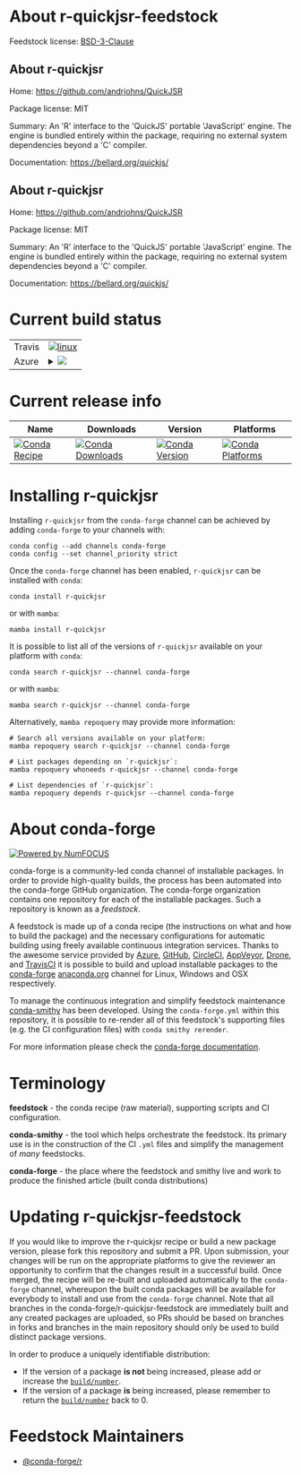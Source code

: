 About r-quickjsr-feedstock
==========================

Feedstock license: [BSD-3-Clause](https://github.com/conda-forge/r-quickjsr-feedstock/blob/main/LICENSE.txt)


About r-quickjsr
----------------

Home: https://github.com/andrjohns/QuickJSR

Package license: MIT

Summary: An 'R' interface to the 'QuickJS' portable 'JavaScript' engine. The engine is bundled entirely within the package, requiring no external system dependencies beyond a 'C' compiler.

Documentation: https://bellard.org/quickjs/

About r-quickjsr
----------------

Home: https://github.com/andrjohns/QuickJSR

Package license: MIT

Summary: An 'R' interface to the 'QuickJS' portable 'JavaScript' engine. The engine is bundled entirely within the package, requiring no external system dependencies beyond a 'C' compiler.

Documentation: https://bellard.org/quickjs/

Current build status
====================


<table><tr>
    <td>Travis</td>
    <td>
      <a href="https://app.travis-ci.com/conda-forge/r-quickjsr-feedstock">
        <img alt="linux" src="https://img.shields.io/travis/com/conda-forge/r-quickjsr-feedstock/main.svg?label=Linux">
      </a>
    </td>
  </tr>
    
  <tr>
    <td>Azure</td>
    <td>
      <details>
        <summary>
          <a href="https://dev.azure.com/conda-forge/feedstock-builds/_build/latest?definitionId=21312&branchName=main">
            <img src="https://dev.azure.com/conda-forge/feedstock-builds/_apis/build/status/r-quickjsr-feedstock?branchName=main">
          </a>
        </summary>
        <table>
          <thead><tr><th>Variant</th><th>Status</th></tr></thead>
          <tbody><tr>
              <td>linux_64_r_base4.2</td>
              <td>
                <a href="https://dev.azure.com/conda-forge/feedstock-builds/_build/latest?definitionId=21312&branchName=main">
                  <img src="https://dev.azure.com/conda-forge/feedstock-builds/_apis/build/status/r-quickjsr-feedstock?branchName=main&jobName=linux&configuration=linux%20linux_64_r_base4.2" alt="variant">
                </a>
              </td>
            </tr><tr>
              <td>linux_64_r_base4.3</td>
              <td>
                <a href="https://dev.azure.com/conda-forge/feedstock-builds/_build/latest?definitionId=21312&branchName=main">
                  <img src="https://dev.azure.com/conda-forge/feedstock-builds/_apis/build/status/r-quickjsr-feedstock?branchName=main&jobName=linux&configuration=linux%20linux_64_r_base4.3" alt="variant">
                </a>
              </td>
            </tr><tr>
              <td>linux_aarch64_r_base4.2</td>
              <td>
                <a href="https://dev.azure.com/conda-forge/feedstock-builds/_build/latest?definitionId=21312&branchName=main">
                  <img src="https://dev.azure.com/conda-forge/feedstock-builds/_apis/build/status/r-quickjsr-feedstock?branchName=main&jobName=linux&configuration=linux%20linux_aarch64_r_base4.2" alt="variant">
                </a>
              </td>
            </tr><tr>
              <td>linux_aarch64_r_base4.3</td>
              <td>
                <a href="https://dev.azure.com/conda-forge/feedstock-builds/_build/latest?definitionId=21312&branchName=main">
                  <img src="https://dev.azure.com/conda-forge/feedstock-builds/_apis/build/status/r-quickjsr-feedstock?branchName=main&jobName=linux&configuration=linux%20linux_aarch64_r_base4.3" alt="variant">
                </a>
              </td>
            </tr><tr>
              <td>linux_ppc64le_r_base4.2</td>
              <td>
                <a href="https://dev.azure.com/conda-forge/feedstock-builds/_build/latest?definitionId=21312&branchName=main">
                  <img src="https://dev.azure.com/conda-forge/feedstock-builds/_apis/build/status/r-quickjsr-feedstock?branchName=main&jobName=linux&configuration=linux%20linux_ppc64le_r_base4.2" alt="variant">
                </a>
              </td>
            </tr><tr>
              <td>linux_ppc64le_r_base4.3</td>
              <td>
                <a href="https://dev.azure.com/conda-forge/feedstock-builds/_build/latest?definitionId=21312&branchName=main">
                  <img src="https://dev.azure.com/conda-forge/feedstock-builds/_apis/build/status/r-quickjsr-feedstock?branchName=main&jobName=linux&configuration=linux%20linux_ppc64le_r_base4.3" alt="variant">
                </a>
              </td>
            </tr><tr>
              <td>osx_64_r_base4.2</td>
              <td>
                <a href="https://dev.azure.com/conda-forge/feedstock-builds/_build/latest?definitionId=21312&branchName=main">
                  <img src="https://dev.azure.com/conda-forge/feedstock-builds/_apis/build/status/r-quickjsr-feedstock?branchName=main&jobName=osx&configuration=osx%20osx_64_r_base4.2" alt="variant">
                </a>
              </td>
            </tr><tr>
              <td>osx_64_r_base4.3</td>
              <td>
                <a href="https://dev.azure.com/conda-forge/feedstock-builds/_build/latest?definitionId=21312&branchName=main">
                  <img src="https://dev.azure.com/conda-forge/feedstock-builds/_apis/build/status/r-quickjsr-feedstock?branchName=main&jobName=osx&configuration=osx%20osx_64_r_base4.3" alt="variant">
                </a>
              </td>
            </tr><tr>
              <td>osx_arm64_r_base4.2</td>
              <td>
                <a href="https://dev.azure.com/conda-forge/feedstock-builds/_build/latest?definitionId=21312&branchName=main">
                  <img src="https://dev.azure.com/conda-forge/feedstock-builds/_apis/build/status/r-quickjsr-feedstock?branchName=main&jobName=osx&configuration=osx%20osx_arm64_r_base4.2" alt="variant">
                </a>
              </td>
            </tr><tr>
              <td>osx_arm64_r_base4.3</td>
              <td>
                <a href="https://dev.azure.com/conda-forge/feedstock-builds/_build/latest?definitionId=21312&branchName=main">
                  <img src="https://dev.azure.com/conda-forge/feedstock-builds/_apis/build/status/r-quickjsr-feedstock?branchName=main&jobName=osx&configuration=osx%20osx_arm64_r_base4.3" alt="variant">
                </a>
              </td>
            </tr><tr>
              <td>win_64</td>
              <td>
                <a href="https://dev.azure.com/conda-forge/feedstock-builds/_build/latest?definitionId=21312&branchName=main">
                  <img src="https://dev.azure.com/conda-forge/feedstock-builds/_apis/build/status/r-quickjsr-feedstock?branchName=main&jobName=win&configuration=win%20win_64_" alt="variant">
                </a>
              </td>
            </tr>
          </tbody>
        </table>
      </details>
    </td>
  </tr>
</table>

Current release info
====================

| Name | Downloads | Version | Platforms |
| --- | --- | --- | --- |
| [![Conda Recipe](https://img.shields.io/badge/recipe-r--quickjsr-green.svg)](https://anaconda.org/conda-forge/r-quickjsr) | [![Conda Downloads](https://img.shields.io/conda/dn/conda-forge/r-quickjsr.svg)](https://anaconda.org/conda-forge/r-quickjsr) | [![Conda Version](https://img.shields.io/conda/vn/conda-forge/r-quickjsr.svg)](https://anaconda.org/conda-forge/r-quickjsr) | [![Conda Platforms](https://img.shields.io/conda/pn/conda-forge/r-quickjsr.svg)](https://anaconda.org/conda-forge/r-quickjsr) |

Installing r-quickjsr
=====================

Installing `r-quickjsr` from the `conda-forge` channel can be achieved by adding `conda-forge` to your channels with:

```
conda config --add channels conda-forge
conda config --set channel_priority strict
```

Once the `conda-forge` channel has been enabled, `r-quickjsr` can be installed with `conda`:

```
conda install r-quickjsr
```

or with `mamba`:

```
mamba install r-quickjsr
```

It is possible to list all of the versions of `r-quickjsr` available on your platform with `conda`:

```
conda search r-quickjsr --channel conda-forge
```

or with `mamba`:

```
mamba search r-quickjsr --channel conda-forge
```

Alternatively, `mamba repoquery` may provide more information:

```
# Search all versions available on your platform:
mamba repoquery search r-quickjsr --channel conda-forge

# List packages depending on `r-quickjsr`:
mamba repoquery whoneeds r-quickjsr --channel conda-forge

# List dependencies of `r-quickjsr`:
mamba repoquery depends r-quickjsr --channel conda-forge
```


About conda-forge
=================

[![Powered by
NumFOCUS](https://img.shields.io/badge/powered%20by-NumFOCUS-orange.svg?style=flat&colorA=E1523D&colorB=007D8A)](https://numfocus.org)

conda-forge is a community-led conda channel of installable packages.
In order to provide high-quality builds, the process has been automated into the
conda-forge GitHub organization. The conda-forge organization contains one repository
for each of the installable packages. Such a repository is known as a *feedstock*.

A feedstock is made up of a conda recipe (the instructions on what and how to build
the package) and the necessary configurations for automatic building using freely
available continuous integration services. Thanks to the awesome service provided by
[Azure](https://azure.microsoft.com/en-us/services/devops/), [GitHub](https://github.com/),
[CircleCI](https://circleci.com/), [AppVeyor](https://www.appveyor.com/),
[Drone](https://cloud.drone.io/welcome), and [TravisCI](https://travis-ci.com/)
it is possible to build and upload installable packages to the
[conda-forge](https://anaconda.org/conda-forge) [anaconda.org](https://anaconda.org/)
channel for Linux, Windows and OSX respectively.

To manage the continuous integration and simplify feedstock maintenance
[conda-smithy](https://github.com/conda-forge/conda-smithy) has been developed.
Using the ``conda-forge.yml`` within this repository, it is possible to re-render all of
this feedstock's supporting files (e.g. the CI configuration files) with ``conda smithy rerender``.

For more information please check the [conda-forge documentation](https://conda-forge.org/docs/).

Terminology
===========

**feedstock** - the conda recipe (raw material), supporting scripts and CI configuration.

**conda-smithy** - the tool which helps orchestrate the feedstock.
                   Its primary use is in the construction of the CI ``.yml`` files
                   and simplify the management of *many* feedstocks.

**conda-forge** - the place where the feedstock and smithy live and work to
                  produce the finished article (built conda distributions)


Updating r-quickjsr-feedstock
=============================

If you would like to improve the r-quickjsr recipe or build a new
package version, please fork this repository and submit a PR. Upon submission,
your changes will be run on the appropriate platforms to give the reviewer an
opportunity to confirm that the changes result in a successful build. Once
merged, the recipe will be re-built and uploaded automatically to the
`conda-forge` channel, whereupon the built conda packages will be available for
everybody to install and use from the `conda-forge` channel.
Note that all branches in the conda-forge/r-quickjsr-feedstock are
immediately built and any created packages are uploaded, so PRs should be based
on branches in forks and branches in the main repository should only be used to
build distinct package versions.

In order to produce a uniquely identifiable distribution:
 * If the version of a package **is not** being increased, please add or increase
   the [``build/number``](https://docs.conda.io/projects/conda-build/en/latest/resources/define-metadata.html#build-number-and-string).
 * If the version of a package **is** being increased, please remember to return
   the [``build/number``](https://docs.conda.io/projects/conda-build/en/latest/resources/define-metadata.html#build-number-and-string)
   back to 0.

Feedstock Maintainers
=====================

* [@conda-forge/r](https://github.com/conda-forge/r/)

